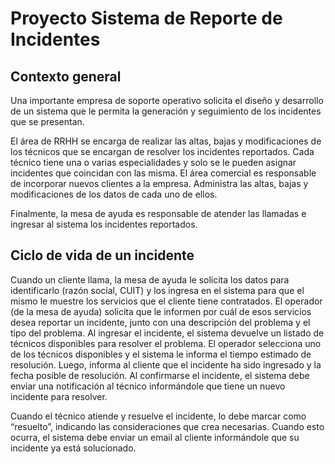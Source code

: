 # Proyecto Sistema de Reporte de Incidentes

## Contexto general

Una importante empresa de soporte operativo solicita el diseño y desarrollo de un sistema que le permita la 
generación y seguimiento de los incidentes que se presentan.

El área de RRHH se encarga de realizar las altas, bajas y modificaciones de los técnicos que se encargan 
de resolver los incidentes reportados. 
Cada técnico tiene una o varias especialidades y solo se le pueden asignar incidentes que coincidan con las
misma.
El área comercial es responsable de incorporar nuevos clientes a la empresa. Administra las altas, bajas y 
modificaciones de los datos de cada uno de ellos.

Finalmente, la mesa de ayuda es responsable de atender las llamadas e ingresar al sistema los incidentes 
reportados.


## Ciclo de vida de un incidente

Cuando un cliente llama, la mesa de ayuda le solicita los datos para identificarlo (razón social, CUIT) y los 
ingresa en el sistema para que el mismo le muestre los servicios que el cliente tiene contratados.
El operador (de la mesa de ayuda) solicita que le informen por cuál de esos servicios desea reportar un 
incidente, junto con una descripción del problema y el tipo del problema. 
Al ingresar el incidente, el sistema devuelve un listado de técnicos disponibles para resolver el problema. El 
operador selecciona uno de los técnicos disponibles y el sistema le informa el tiempo estimado de resolución. 
Luego, informa al cliente que el incidente ha sido ingresado y la fecha posible de resolución.
Al confirmarse el incidente, el sistema debe enviar una notificación al técnico informándole que tiene un 
nuevo incidente para resolver.

Cuando el técnico atiende y resuelve el incidente, lo debe marcar como “resuelto”, indicando las 
consideraciones que crea necesarias. Cuando esto ocurra, el sistema debe enviar un email al cliente 
informándole que su incidente ya está solucionado.
